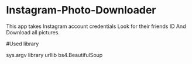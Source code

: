 # Instagram-Photo-Downloader

This app takes Instagram account credentials
Look for their friends ID
And Download all pictures.

#Used library

sys.argv library
urllib
bs4.BeautifulSoup


